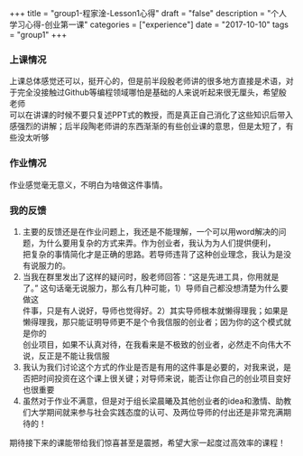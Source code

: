 +++
title = "group1-程家淦-Lesson1心得"
draft = "false"
description = "个人学习心得-创业第一课"
categories = ["experience"]
date = "2017-10-10"
tags = "group1"
+++

### 上课情况
上课总体感觉还可以，挺开心的，但是前半段殷老师讲的很多地方直接是术语，对于完全没接触过Github等编程领域哪怕是基础的人来说听起来很无厘头，希望殷老师 <br/>
可以在讲课的时候不要只复述PPT式的教授，而是真正自己消化了这些知识后带入感强烈的讲解；后半段陶老师讲的东西渐渐的有些创业课的意思，但是太短了，有些没太听够

### 作业情况

作业感觉毫无意义，不明白为啥做这件事情。


### 我的反馈
1. 主要的反馈还是在作业问题上，我还是不能理解，一个可以用word解决的问题，为什么要用复杂的方式来弄。作为创业者，我认为为人们提供便利， <br/>
把复杂的事情简化才是正确的思路。若导师违背了这种创业理念，我认为是没有说服力的。 <br/>
2. 当我在群里发出了这样的疑问时，殷老师回答：“这是先进工具，你用就是了。” 这句话毫无说服力，那么有几种可能，1）导师自己都没想清楚为什么要做这 <br/>
件事，只是有人说好，导师也觉得好。2）其实导师根本就懒得理我；如果是懒得理我，那只能证明导师更不是个令我信服的创业者；因为你的这个模式就是你的 <br/>
创业项目，如果不认真对待，在我看来是不极致的创业者，必然走不向伟大不说，反正是不能让我信服 <br/>
3. 我认为我们讨论这个方式的作业是否是有用的这件事是必要的，对我来说，是否把时间投资在这个课上很关键；对导师来说，能否让你自己的创业项目变好也很重要 <br/>
4. 虽然对于作业不满意，但是对于组长梁晨曦及其他创业者的idea和激情、助教们大学期间就来参与社会实践态度的认可、及两位导师的付出还是非常充满期待的！<br/>

 期待接下来的课能带给我们惊喜甚至是震撼，希望大家一起度过高效率的课程！
